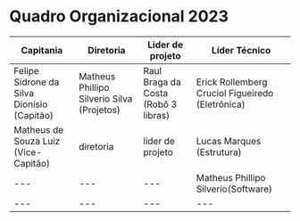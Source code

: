 # Quadro Organizacional 2023

| Capitania | Diretoria | Lider de projeto | Líder Técnico |
|--- |--- |--- | --- |
| Felipe Sidrone da Silva Dionísio (Capitão) | Matheus Phillipo Silverio Silva (Projetos) | Raul Braga da Costa (Robô 3 libras)|Erick Rollemberg Cruciol Figueiredo (Eletrônica) |
|Matheus de Souza Luiz (Vice-Capitão) | diretoria | lider de projeto | Lucas Marques (Estrutura) |
|--- |--- |--- | Matheus Phillipo Silverio(Software) |
|--- |--- |--- | ---|
